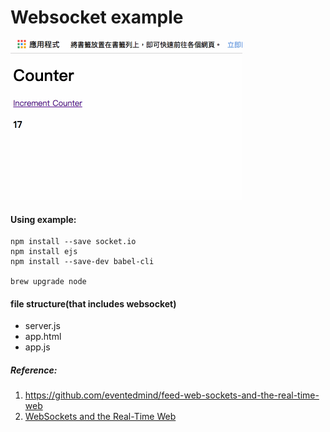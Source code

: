 # Websocket example


![socketdemo](https://github.com/SusanLulu/Javascript-socket-example/raw/master/socketdemo.gif)

#### Using example:

```
npm install --save socket.io  
npm install ejs 
npm install --save-dev babel-cli

brew upgrade node
```

#### file structure(that includes websocket)
- server.js
- app.html
- app.js

##### Reference:

1. https://github.com/eventedmind/feed-web-sockets-and-the-real-time-web
2. <a href="https://www.eventedmind.com/feed/" target="_blank">WebSockets and the Real-Time Web</a>


